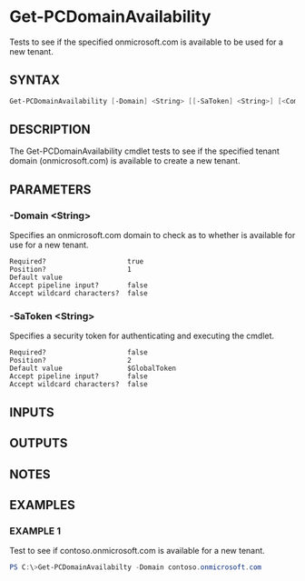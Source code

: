 # Get-PCDomainAvailability

Tests to see if the specified onmicrosoft.com is available to be used for a new tenant.

## SYNTAX

```powershell
Get-PCDomainAvailability [-Domain] <String> [[-SaToken] <String>] [<CommonParameters>]
```

## DESCRIPTION

The Get-PCDomainAvailability cmdlet tests to see if the specified tenant domain (onmicrosoft.com) is available to create a new tenant.

## PARAMETERS

### -Domain &lt;String&gt;

Specifies an onmicrosoft.com domain to check as to whether is available for use for a new tenant.

```
Required?                    true
Position?                    1
Default value
Accept pipeline input?       false
Accept wildcard characters?  false
```

### -SaToken &lt;String&gt;

Specifies a security token for authenticating and executing the cmdlet.

```
Required?                    false
Position?                    2
Default value                $GlobalToken
Accept pipeline input?       false
Accept wildcard characters?  false
```

## INPUTS

## OUTPUTS

## NOTES

## EXAMPLES

### EXAMPLE 1

Test to see if contoso.onmicrosoft.com is available for a new tenant.

```powershell
PS C:\>Get-PCDomainAvailabilty -Domain contoso.onmicrosoft.com
```
